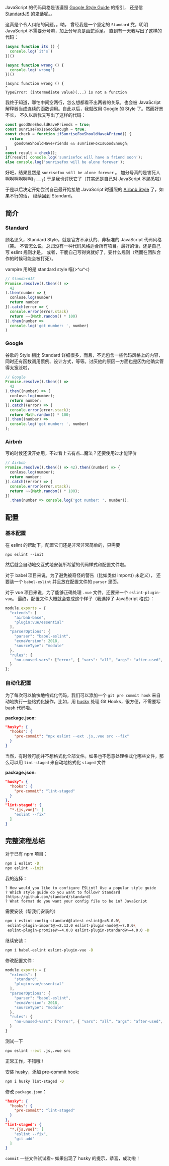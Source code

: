 JavaScript 的代码风格是该遵照
[Google Style Guide](https://google.github.io/styleguide/jsguide.html) 的指引，
还是信 [StandardJS](https://standardjs.com/) 的鬼话呢。。

这真是个令人纠结的问题。。呐，
曾经我是一个坚定的 `Standard` 党，明明 JavaScript 不需要分号嘛，加上分号真是画蛇添足。
直到有一天我写出了这样的代码：

```javascript
(async function its () {
  console.log(`it's`)
})()

(async function wrong () {
  console.log('wrong')
})()
```

    (async function wrong () {
    ^
    TypeError: (intermediate value)(...) is not a function

我终于知道，哪怕中间空两行，怎么想都看不出两者的关系，也会被 JavaScript
解释器当成连续的函数调用。自此以后，我就改用 Google 的 Style 了。然而好景不长，
不久以后我又写出了这样的代码：

```javascript
const goodOneShouldHaveFriends = true;
const sunriseFoxIsGoodEnough = true;
const check = function ifSunriseFoxShouldHaveAFriend() {
  return
    goodOneShouldHaveFriends && sunriseFoxIsGoodEnough;
}
const result = check();
if(result) console.log('sunrisefox will have a friend soon');
else console.log('sunrisefox will be alone forever');
```

好吧，结果显然是 `sunrisefox will be alone forever` 。
加分号真的是害死人啊啊啊啊啊啊(┬＿┬)
于是我也讨厌它了（其实还是自己对 JavaScript 不熟悉啦）

于是以后决定开始尝试自己最开始接触 JavaScript 时遵照的
[Airbnb Style](https://github.com/airbnb/javascript) 了，如果不行的话，
继续回到 Standard。

## 简介

### Standard

顾名思义，Standard Style，就是官方不承认的、非标准的 JavaScript 代码风格（笑。
不管怎么说，总归没有一种代码风格适合所有项目。最好的话，还是自己写 eslint 规则才是。
或者，干脆自己写得爽就好了，要什么规则（然而在团队合作的时候可能会被打死）。

vampire 用的是 standard style 喵(>^ω^<)

```javascript
// StandardJS
Promise.resolve().then(() =>
  42
).then(number => {
  conlose.log(number)
  return number
}).catch(error => {
  console.error(error.stack)
  return ~~(Math.random() * 100)
}).then(number =>
  console.log('got number: ', number)
)
```

### Google

谷歌的 Style 相比 Standard 详细很多，而且，不光包含一些代码风格上的内容，
同时还有函数调用惯例、设计方式，等等。讨厌他的原因一方面也是因为他确实管得太宽泛啦，

```javascript
// Google
Promise.resolve().then(() =>
  42
).then((number) => {
  conlose.log(number);
  return number;
}).catch((error) => {
  console.error(error.stack);
  return Math.random() * 100;
}).then((number) =>
  console.log('got number: ', number)
);
```

### Airbnb

写的时候还没开始用，不过看上去有点...魔法？还要使用过才能评价

```javascript
// Airbnb
Promise.resolve().then(() => 42).then((number) => {
  conlose.log(number);
  return number;
}).catch((error) => {
  console.error(error.stack);
  return ~~(Math.random() * 100);
})
  .then(number => console.log('got number: ', number));
```

## 配置

### 基本配置

在 eslint 的帮助下，配置它们还是非常非常简单的，只需要

```
npx eslint --init
```

然后就会自动地交互式地安装所希望的代码样式和配置文件啦。

对于 babel 项目来说，为了避免被奇怪的警告（比如类似 import() 未定义），
还要装一个 `babel-eslint` 并且放在配置文件的 `parser` 里面。

对于 vue 项目来说，为了能够正确处理 `.vue` 文件，还要来一个 `eslint-plugin-vue`。
最终，配置文件大概就会变成这个样子（我选择了 JavaScript 格式）：

```javascript
module.exports = {
  "extends": [
    "airbnb-base",
    "plugin:vue/essential"
  ],
  "parserOptions": {
    "parser": "babel-eslint",
    "ecmaVersion": 2018,
    "sourceType": "module"
  },
  "rules": {
    "no-unused-vars": ["error", { "vars": "all", "args": "after-used", "varsIgnorePattern": "^[A-Z]" }]
  }
};

```

### 自动化配置

为了每次可以愉快地格式化代码，我们可以添加一个 `git pre commit hook`
来自动地执行一些格式化操作，比如，用 [husky](https://github.com/typicode/husky)
处理 Git Hooks，很方便，不需要写 bash 代码啦。

**package.json:**

```json
"husky": {
  "hooks": {
    "pre-commit": "npx eslint --ext .js,.vue src --fix"
  }
}
```

当然，有时候可能并不想格式化全部文件。如果也不愿意处理格式化哪些文件，那么可以用
`lint-staged` 来自动地格式化 `staged` 文件

**package.json:**

```json
"husky": {
  "hooks": {
    "pre-commit": "lint-staged"
  }
},
"lint-staged": {
  "*.{js,vue}": [
    "eslint --fix"
  ]
}
```

## 完整流程总结

对于已有 npm 项目：

```bash
npm i eslint -D
npx eslint --init
```

我的选择：
```
? How would you like to configure ESLint? Use a popular style guide
? Which style guide do you want to follow? Standard (https://github.com/standard/standard)
? What format do you want your config file to be in? JavaScript
```

需要安装（帮我们安装的）

```bash
npm i eslint-config-standard@latest eslint@>=5.0.0\
 eslint-plugin-import@>=2.13.0 eslint-plugin-node@>=7.0.0\
 eslint-plugin-promise@>=4.0.0 eslint-plugin-standard@>=4.0.0 -D
```

继续安装：

```bash
npm i babel-eslint eslint-plugin-vue -D
```

修改配置文件：

```javascript
module.exports = {
  "extends": [
    "standard",
    "plugin:vue/essential"
  ],
  "parserOptions": {
    "parser": "babel-eslint",
    "ecmaVersion": 2018,
    "sourceType": "module"
  },
  "rules": {
    "no-unused-vars": ["error", { "vars": "all", "args": "after-used", "varsIgnorePattern": "^[A-Z]" }]
  }
}
```

测试一下

```bash
npx eslint --ext .js,.vue src
```

正常工作，不错哦！

安装 husky，添加 pre-commit hook:

```bash
npm i husky lint-staged -D
```

修改 `package.json`：

```json
"husky": {
  "hooks": {
    "pre-commit": "lint-staged"
  }
},
"lint-staged": {
  "*.{js,vue}": [
    "eslint --fix",
    "git add"
  ]
}
```

`commit` 一些文件试试看~ 如果出现了 husky 的提示，恭喜，成功啦！
